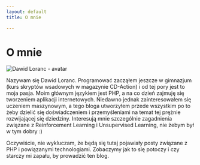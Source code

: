```yaml
---
layout: default
title: O mnie

---
```

# O mnie
![Dawid Loranc - avatar](/images/avatar.jpg)

Nazywam się Dawid Loranc. Programować zacząłem jeszcze w gimnazjum (kurs skryptów wsadowych w magazynie CD-Action) i od tej pory jest to moja pasja. Moim głównym językiem jest PHP, a na co dzień zajmuję się tworzeniem aplikacji internetowych. Niedawno jednak zainteresowałem się uczeniem maszynowym, a tego bloga utworzyłem przede wszystkim po to żeby dzielić się doświadczeniem i przemyśleniami na temat tej prężnie rozwijającej się dziedziny. Interesują mnie szczególnie zagadnienia związane z Reinforcement Learning i Unsupervised Learning, nie żebym był w tym dobry :)

Oczywiście, nie wykluczam, że będą się tutaj pojawiały posty związane z PHP i powiązanymi technologiami. Zobaczymy jak to się potoczy i czy starczy mi zapału, by prowadzić ten blog.
